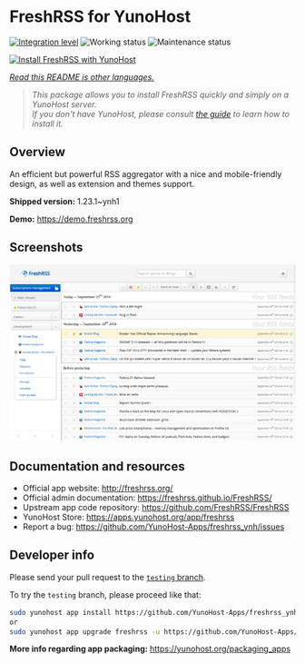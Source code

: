 <!--
N.B.: This README was automatically generated by <https://github.com/YunoHost/apps/tree/master/tools/readme_generator>
It shall NOT be edited by hand.
-->

# FreshRSS for YunoHost

[![Integration level](https://dash.yunohost.org/integration/freshrss.svg)](https://dash.yunohost.org/appci/app/freshrss) ![Working status](https://ci-apps.yunohost.org/ci/badges/freshrss.status.svg) ![Maintenance status](https://ci-apps.yunohost.org/ci/badges/freshrss.maintain.svg)

[![Install FreshRSS with YunoHost](https://install-app.yunohost.org/install-with-yunohost.svg)](https://install-app.yunohost.org/?app=freshrss)

*[Read this README is other languages.](./ALL_README.md)*

> *This package allows you to install FreshRSS quickly and simply on a YunoHost server.*  
> *If you don't have YunoHost, please consult [the guide](https://yunohost.org/install) to learn how to install it.*

## Overview

An efficient but powerful RSS aggregator with a nice and mobile-friendly design, as well as extension and themes support.


**Shipped version:** 1.23.1~ynh1

**Demo:** <https://demo.freshrss.org>

## Screenshots

![Screenshot of FreshRSS](./doc/screenshots/screenshot.png)

## Documentation and resources

- Official app website: <http://freshrss.org/>
- Official admin documentation: <https://freshrss.github.io/FreshRSS/>
- Upstream app code repository: <https://github.com/FreshRSS/FreshRSS>
- YunoHost Store: <https://apps.yunohost.org/app/freshrss>
- Report a bug: <https://github.com/YunoHost-Apps/freshrss_ynh/issues>

## Developer info

Please send your pull request to the [`testing` branch](https://github.com/YunoHost-Apps/freshrss_ynh/tree/testing).

To try the `testing` branch, please proceed like that:

```bash
sudo yunohost app install https://github.com/YunoHost-Apps/freshrss_ynh/tree/testing --debug
or
sudo yunohost app upgrade freshrss -u https://github.com/YunoHost-Apps/freshrss_ynh/tree/testing --debug
```

**More info regarding app packaging:** <https://yunohost.org/packaging_apps>
